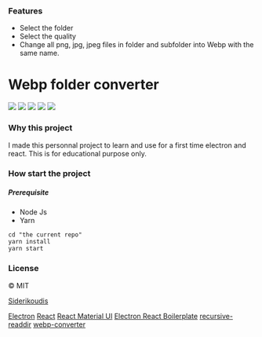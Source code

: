 ### Features

- Select the folder
- Select the quality
- Change all png, jpg, jpeg files in folder and subfolder into Webp with the same name.

# Webp folder converter

![](https://img.shields.io/github/stars/FrancoisSiderikoudis/Webp-Folder-Converter.svg) ![](https://img.shields.io/github/forks/FrancoisSiderikoudis/Webp-Folder-Converter.svg) ![](https://img.shields.io/github/tag/FrancoisSiderikoudis/Webp-Folder-Converter.svg) ![](https://img.shields.io/github/release/FrancoisSiderikoudis/Webp-Folder-Converter.svg) ![](https://img.shields.io/github/issues/FrancoisSiderikoudis/Webp-Folder-Converter.svg)

### Why this project

I made this personnal project to learn and use for a first time electron and react.
This is for educational purpose only.

### How start the project

##### Prerequisite

* Node Js
* Yarn

```
cd "the current repo"
yarn install
yarn start
```

### License
© MIT

[Siderikoudis](https://www.siderikoudis.fr/)

[Electron](https://www.electronjs.org/)
[React](https://reactjs.org/)
[React Material UI](https://material-ui.com/)
[Electron React Boilerplate](https://github.com/electron-react-boilerplate/electron-react-boilerplate)
[recursive-readdir](https://www.npmjs.com/package/recursive-readdir)
[webp-converter](https://www.npmjs.com/package/webp-converter)